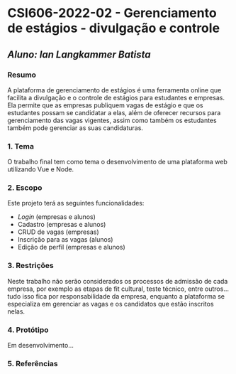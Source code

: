 # **CSI606-2022-02 - Gerenciamento de estágios - divulgação e controle**

## *Aluno: Ian Langkammer Batista*

### Resumo

A plataforma de gerenciamento de estágios é uma ferramenta online que facilita a divulgação e o controle de estágios para estudantes e empresas. Ela permite que as empresas publiquem vagas de estágio e que os estudantes possam se candidatar a elas, além de oferecer recursos para gerenciamento das vagas vigentes, assim como também os estudantes também pode gerenciar as suas candidaturas.

### 1. Tema

O trabalho final tem como tema o desenvolvimento de uma plataforma web utilizando Vue e Node.

<!-- Descrever e limitar o escopo da aplicação. -->
### 2. Escopo

Este projeto terá as seguintes funcionalidades:
  - <i>Login</i> (empresas e alunos)
  - Cadastro (empresas e alunos)
  - CRUD de vagas (empresas)
  - Inscrição para as vagas (alunos)
  - Edição de perfil (empresas e alunos)

### 3. Restrições

Neste trabalho não serão considerados os processos de admissão de cada empresa, por exemplo as etapas de fit cultural, teste técnico, entre outros... tudo isso fica por responsabilidade da empresa, enquanto a plataforma se especializa em gerenciar as vagas e os candidatos que estão inscritos nelas.

### 4. Protótipo

Em desenvolvimento...

### 5. Referências
